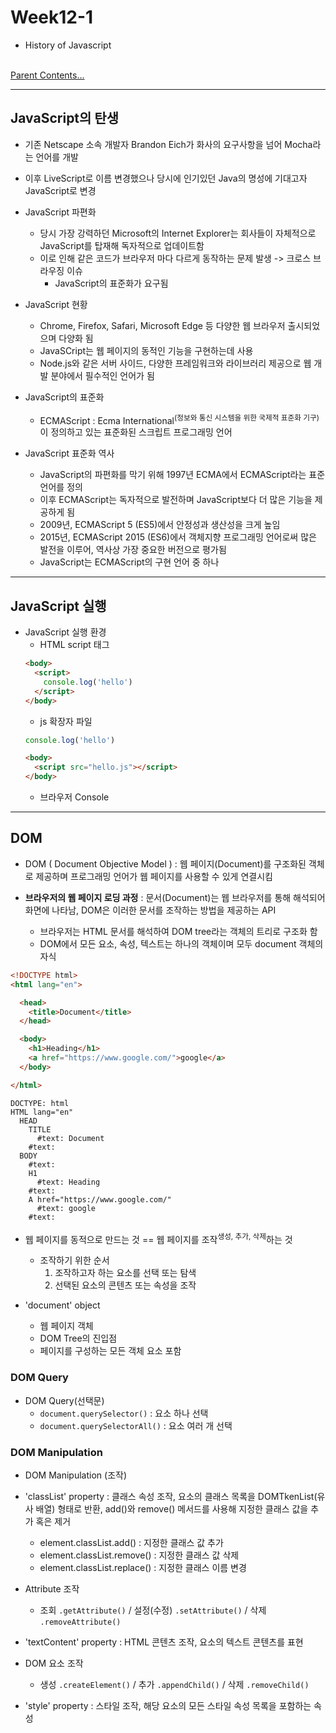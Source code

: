 # Week12-1

-   History of Javascript


<link rel="stylesheet" href="../../assets/stylesheets/my_style.css">

<br>[Parent Contents...](../../README.md/#til-today-i-learned)


-----


## JavaScript의 탄생

- 기존 Netscape 소속 개발자 Brandon Eich가 화사의 요구사항을 넘어 Mocha라는 언어를 개발

- 이후 LiveScript로 이름 변경했으나 당시에 인기있던 Java의 명성에 기대고자 JavaScript로 변경

- JavaScript 파편화
  + 당시 가장 강력하던 Microsoft의 Internet Explorer는 회사들이 자체적으로 JavaScript를 탑재해 독자적으로 업데이트함
  + 이로 인해 같은 코드가 브라우저 마다 다르게 동작하는 문제 발생 -> 크로스 브라우징 이슈
    * JavaScript의 표준화가 요구됨

- JavaScript 현황
  + Chrome, Firefox, Safari, Microsoft Edge 등 다양한 웹 브라우저 출시되었으며 다양화 됨
  + JavaSCript는 웹 페이지의 동적인 기능을 구현하는데 사용
  + Node.js와 같은 서버 사이드, 다양한 프레임워크와 라이브러리 제공으로 웹 개발 분야에서 필수적인 언어가 됨

- JavaScript의 표준화
  + ECMAScript : Ecma International<sup><span>(정보와 통신 시스템을 위한 국제적 표준화 기구)</span></sup>이 정의하고 있는 표준화된 스크립트 프로그래밍 언어
  
- JavaScript 표준화 역사
  + JavaScript의 파편화를 막기 위해 1997년 ECMA에서 ECMAScript라는 표준 언어를 정의
  + 이후 ECMAScript는 독자적으로 발전하며 JavaScript보다 더 많은 기능을 제공하게 됨
  + 2009년, ECMAScript 5 (ES5)에서 안정성과 생산성을 크게 높임
  + 2015년, ECMAScript 2015 (ES6)에서 객체지향 프로그래밍 언어로써 많은 발전을 이루어, <span>역사상 가장 중요한 버전</span>으로 평가됨
  + JavaScript는 ECMAScript의 구현 언어 중 하나


-----


## JavaScript 실행

- JavaScript 실행 환경
  + HTML script 태그
  ```html
  <body>
    <script>
      console.log('hello')
    </script>
  </body>
  ```
  + js 확장자 파일
  ```javascript
  console.log('hello')
  ```
  ```html
  <body>
    <script src="hello.js"></script>
  </body>
  ```
  + 브라우저 Console


-----


## DOM

- DOM ( Document Objective Model ) : 웹 페이지(Document)를 구조화된 객체로 제공하며 <span>프로그래밍 언어가 웹 페이지를 사용할 수 있게</span> 연결시킴

- **브라우저의 웹 페이지 로딩 과정** : 
문서(Document)는 웹 브라우저를 통해 해석되어 화면에 나타남, DOM은 이러한 문서를 조작하는 방법을 제공하는 <span>API</span>
  + 브라우저는 HTML 문서를 해석하여 <span>DOM tree</span>라는 객체의 트리로 구조화 함
  + DOM에서 모든 요소, 속성, 텍스트는 하나의 객체이며 모두 document 객체의 자식

```html
<!DOCTYPE html>
<html lang="en">

  <head>
    <title>Document</title>
  </head>

  <body>
    <h1>Heading</h1>
    <a href="https://www.google.com/">google</a>
  </body>

</html>
```
```dom
DOCTYPE: html
HTML lang="en"
  HEAD
    TITLE
      #text: Document
    #text:
  BODY
    #text:
    H1
      #text: Heading
    #text:
    A href="https://www.google.com/"
      #text: google
    #text:
```

- 웹 페이지를 동적으로 만드는 것 == 웹 페이지를 조작<sup><span>생성, 추가, 삭제</span></sup>하는 것
  + 조작하기 위한 순서
    1. 조작하고자 하는 요소를 <span>선택</span> 또는 <span>탐색</span>
    2. 선택된 요소의 콘텐츠 또는 속성을 <span>조작</span>

- 'document' object
  + 웹 페이지 객체
  + <span>DOM Tree의 진입점</span>
  + 페이지를 구성하는 모든 객체 요소 포함


### DOM Query

- DOM Query(선택문)
  + `document.querySelector()` : 요소 하나 선택
  + `document.querySelectorAll()` : 요소 여러 개 선택


### DOM Manipulation

- DOM Manipulation (조작)

- 'classList' property : 클래스 속성 조작, 요소의 클래스 목록을 DOMTkenList(유사 배열) 형태로 반환, add()와 remove() 메서드를 사용해 지정한 클래스 값을 추가 혹은 제거
  + element.classList.add() : 지정한 클래스 값 추가
  + element.classList.remove() : 지정한 클래스 값 삭제
  + element.classList.replace() : 지정한 클래스 이름 변경

- Attribute 조작
  + 조회 `.getAttribute()` / 설정(수정) `.setAttribute()` / 삭제 `.removeAttribute()`

- 'textContent' property : HTML 콘텐츠 조작, 요소의 텍스트 콘텐츠를 표현

- DOM 요소 조작
  + 생성 `.createElement()` / 추가 `.appendChild()` / 삭제 `.removeChild()`

- 'style' property : 스타일 조작, 해당 요소의 모든 스타일 속성 목록을 포함하는 속성